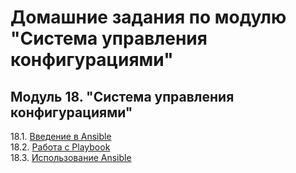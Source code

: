 # Домашние задания по модулю "Система управления конфигурациями"


## Модуль 18. "Система управления конфигурациями"

18.1. [Введение в Ansible](https://github.com/BaryshnikovNV/netology-devops/blob/ansible-01-base/KONF-35/ansible/18.1-ansible-01-base/ansible-01-base.md)  
18.2. [Работа с Playbook](https://github.com/BaryshnikovNV/netology-devops/blob/ansible-02-playbook/KONF-35/ansible/18.2-ansible-02-playbook/ansible-02-playbook.md)  
18.3. [Использование Ansible](https://github.com/BaryshnikovNV/netology-devops/blob/ansible-03-yandex/KONF-35/ansible/18.3-ansible-03-yandex/ansible-03-yandex.md)  